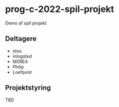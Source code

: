 # prog-c-2022-spil-projekt
Demo af spil projekt

## Deltagere
- stou
- mlogsted
- M0RE4
- Philip
- Loefqvist

## Projektstyring

TBD